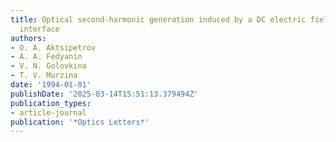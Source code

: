 ```yaml
---
title: Optical second-harmonic generation induced by a DC electric field at Si-SiO$_2$
  interface
authors:
- O. A. Aktsipetrov
- A. A. Fedyanin
- V. N. Golovkina
- T. V. Murzina
date: '1994-01-01'
publishDate: '2025-03-14T15:51:13.379494Z'
publication_types:
- article-journal
publication: '*Optics Letters*'
---
```

